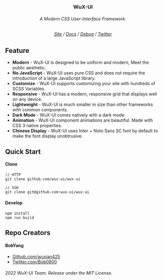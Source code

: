 <h3 align="center">
  WuX-UI
</h3>
<h6 align="center">
  A Modern CSS User-Interface Framework.
</h6>

<h6 align="center">
  <a href="https://wux-ui.tk/">Site</a> /
  <a href="https://docs.wux-ui.tk/">Docs</a> /
  <a href="https://debug.wux-ui.tk/">Debug</a> / 
  <a href="https://twitter.com/WuX_UI">Twitter</a> 
</h6>

## Feature
- **Modern** - WuX-UI is designed to be uniform and modern, Meet the public aesthetic. 
- **No JavaScript** - WuX-UI uses pure CSS and does not require the introduction of a large JavaScript library.
- **Customize** - WuX-UI supports customizing your site with hundreds of SCSS Variables. 
- **Responsive** - WuX-UI has a modern, responsive grid that displays well on any device. 
- **Lightweight** - WuX-UI is much smaller in size than other frameworks with common components.
- **Dark Mode** - WuX-UI comes natively with a dark mode.
- **Animation** - WuX-UI component animations are beautiful. Made with CSS 3 native properties.
- **Chinese Display** - WuX-UI uses Inter + Noto Sans SC font by default to make the font display unobtrusive. 

## Quick Start

#### Clone
```
// HTTP
git clone github.com/wux-ui/wux-ui

// SSH
git clone git@github.com:wux-ui/wux-ui
```

#### Develop
```
npm install
npm run build
```

## Repo Creators

#### BobYang
- [Github.com/wuxian425](https://github.com/wuxian425)
- [Twitter.com/Bob0800](https:/twitter.com/Bob0800/)


###### 2022 WuX-UI Team. Release under the MIT License.
